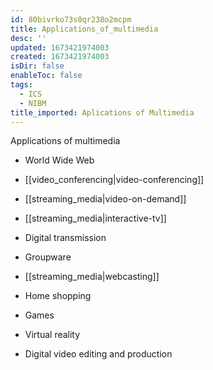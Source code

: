 ```yaml
---
id: 80bivrko73s0qr238o2mcpm
title: Applications_of_multimedia
desc: ''
updated: 1673421974003
created: 1673421974003
isDir: false
enableToc: false
tags:
  - ICS
  - NIBM
title_imported: Aplications of Multimedia
---
```


Applications of multimedia

-   World Wide Web

-   [[video_conferencing|video-conferencing]]

-    [[streaming_media|video-on-demand]]

-    [[streaming_media|interactive-tv]]

-   Digital transmission

-   Groupware

-   [[streaming_media|webcasting]]

-   Home shopping

-   Games

-   Virtual reality

-   Digital video editing and production
